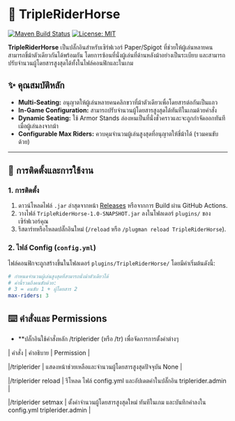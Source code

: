 # 🐴 TripleRiderHorse

[![Maven Build Status](https://github.com/NonKungCh1/TripleRiderHorse/actions/workflows/maven.yml/badge.svg)](https://github.com/NonKungCh1/TripleRiderHorse/actions/workflows/maven.yml)
[![License: MIT](https://img.shields.io/badge/License-MIT-yellow.svg)](https://opensource.org/licenses/MIT)

**TripleRiderHorse** เป็นปลั๊กอินสำหรับเซิร์ฟเวอร์ $\text{Paper/Spigot}$ ที่ช่วยให้ผู้เล่นหลายคนสามารถขี่ม้าตัวเดียวกันได้พร้อมกัน โดยการซ้อนที่นั่งผู้เล่นที่ด้านหลังม้าอย่างเป็นระเบียบ และสามารถปรับจำนวนผู้โดยสารสูงสุดได้ทั้งในไฟล์คอนฟิกและในเกม

## ✨ คุณสมบัติหลัก

* **Multi-Seating:** อนุญาตให้ผู้เล่นหลายคนคลิกขวาที่ม้าตัวเดียวเพื่อโดยสารต่อกันเป็นแถว
* **In-Game Configuration:** สามารถปรับจำนวนผู้โดยสารสูงสุดได้ทันทีในเกมด้วยคำสั่ง
* **Dynamic Seating:** ใช้ $\text{Armor Stands}$ ล่องหนเป็นที่นั่งชั่วคราวและจะถูกกำจัดออกทันทีเมื่อผู้เล่นลงจากม้า
* **Configurable Max Riders:** ควบคุมจำนวนผู้เล่นสูงสุดที่อนุญาตให้ขี่ม้าได้ (รวมคนขับด้วย)

---

## 🚀 การติดตั้งและการใช้งาน

### 1. การติดตั้ง

1.  ดาวน์โหลดไฟล์ `.jar` ล่าสุดจากหน้า [Releases](https://github.com/NonKungCh1/TripleRiderHorse/releases) หรือจากการ $\text{Build}$ ผ่าน $\text{GitHub Actions}$.
2.  วางไฟล์ `TripleRiderHorse-1.0-SNAPSHOT.jar` ลงในโฟลเดอร์ `plugins/` ของเซิร์ฟเวอร์คุณ
3.  รีสตาร์ทหรือโหลดปลั๊กอินใหม่ (`/reload` หรือ `/plugman reload TripleRiderHorse`).

### 2. ไฟล์ Config (`config.yml`)

ไฟล์คอนฟิกจะถูกสร้างขึ้นในโฟลเดอร์ `plugins/TripleRiderHorse/` โดยมีค่าเริ่มต้นดังนี้:

```yaml
# กำหนดจำนวนผู้เล่นสูงสุดที่สามารถนั่งม้าตัวเดียวได้
# ค่านี้รวมถึงคนขับด้วย: 
# 3 = คนขับ 1 + ผู้โดยสาร 2
max-riders: 3

```
## ⌨️ คำสั่งและ Permissions
* **ปลั๊กอินใช้คำสั่งหลัก /triplerider (หรือ /tr) เพื่อจัดการการตั้งค่าต่างๆ

|    คำสั่ง        |    	คำอธิบาย	       |        Permission   |

|/triplerider |	แสดงหน้าช่วยเหลือและจำนวนผู้โดยสารสูงสุดปัจจุบัน	None |

|/triplerider reload	| รีโหลด ไฟล์ config.yml และอัปเดตค่าในปลั๊กอิน	triplerider.admin |

|/triplerider setmax <number> |	 ตั้งค่าจำนวนผู้โดยสารสูงสุดใหม่ ทันทีในเกม และบันทึกค่าลงใน config.yml	triplerider.admin |
